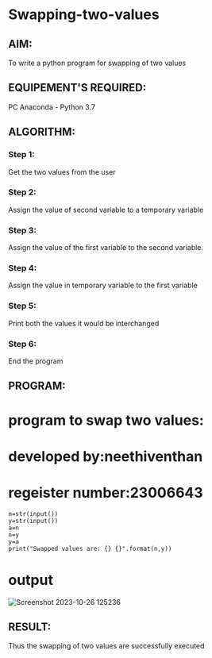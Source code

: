# Swapping-two-values
## AIM:
To write a python program for swapping of two values
## EQUIPEMENT'S REQUIRED: 
PC
Anaconda - Python 3.7
## ALGORITHM: 
### Step 1:
Get the two values from the user
### Step 2: 
Assign the value of second variable to a temporary variable 
### Step 3: 
Assign the value of the first variable to the second variable.
### Step 4:  
Assign the value in temporary variable to the first variable
### Step 5: 
Print both the values it would be interchanged
### Step 6: 
End the program
## PROGRAM:
# program to swap two values:
# developed by:neethiventhan
# regeister number:23006643
~~~
n=str(input())
y=str(input())
a=n
n=y
y=a
print("Swapped values are: {} {}".format(n,y))
~~~

# output
![Screenshot 2023-10-26 125236](https://github.com/Neethiventhan123/Swapping-two-values/assets/148514848/1a8cd609-c757-46ab-9b22-37e433689acf)


## RESULT:
Thus the swapping of two values are successfully executed



